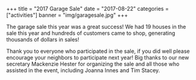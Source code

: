 +++
title = "2017 Garage Sale"
date = "2017-08-22"
categories = ["activities"]
banner = "img/garagesale.jpg"
+++

The garage sale this year was a great success! We had 19 houses in the sale
this year and hundreds of customers came to shop, generating thousands of
dollars in sales!

Thank you to everyone who participated in the sale, if you
did well please encourage your neighbors to participate next year! Big thanks
to our new secretary Mackenzie Hester for organizing the sale and all those who
assisted in the event, including Joanna Innes and Tim Stacey.
